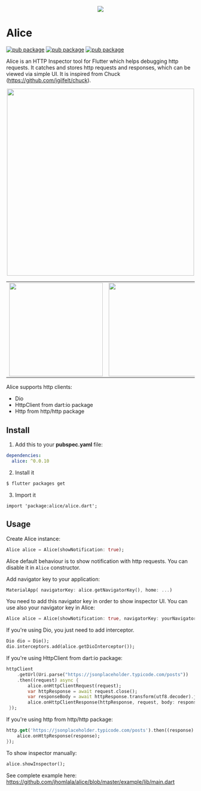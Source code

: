 <p align="center">
<img src="https://raw.githubusercontent.com/jhomlala/alice/master/media/logo.png">
</p>


# Alice
[![pub package](https://img.shields.io/pub/v/alice.svg)](https://pub.dartlang.org/packages/alice)
[![pub package](https://img.shields.io/github/license/jhomlala/alice.svg?style=flat)](https://github.com/jhomlala/alice)
[![pub package](https://img.shields.io/badge/platform-flutter-blue.svg)](https://github.com/jhomlala/alice)

Alice is an HTTP Inspector tool for Flutter which helps debugging http requests. It catches and stores http requests and responses, which can be viewed via simple UI. It is inspired from Chuck (https://github.com/jgilfelt/chuck).
<p align="center">
<img height="500" src="https://media.giphy.com/media/2aSpSGWDxmyEwKnvmM/giphy.gif">
</p>
<table>
  <tr>
    <td>
  <img width="250px" src="https://github.com/jhomlala/alice/blob/master/media/1.png">
    </td>
    <td>
       <img width="250px" src="https://github.com/jhomlala/alice/blob/master/media/2.png">
    </td>
    <td>
       <img width="250px" src="https://github.com/jhomlala/alice/blob/master/media/3.png">
    </td>
    <td>
       <img width="250px" src="https://github.com/jhomlala/alice/blob/master/media/4.png">
    </td>
     <td>
       <img width="250px" src="https://github.com/jhomlala/alice/blob/master/media/5.png">
    </td>
    <td>
       <img width="250px" src="https://github.com/jhomlala/alice/blob/master/media/6.png">
    </td>
  </tr>
  <tr>
</table>

Alice supports http clients:
* Dio
* HttpClient from dart:io package
* Http from http/http package 

## Install
1. Add this to your **pubspec.yaml** file:
```yaml
dependencies:
  alice: ^0.0.10
```
2. Install it
```bash
$ flutter packages get
```

3. Import it
```dash
import 'package:alice/alice.dart';
```

## Usage
Create Alice instance:
```dart
Alice alice = Alice(showNotification: true);
```
Alice default behaviour is to show notification with http requests. You can disable it in `Alice` constructor.

Add navigator key to your application:
```dart
MaterialApp( navigatorKey: alice.getNavigatorKey(), home: ...)
```
You need to add this navigator key in order to show inspector UI.
You can use also your navigator key in Alice:
```dart
Alice alice = Alice(showNotification: true, navigatorKey: yourNavigatorKeyHere);
```


If you're using Dio, you just need to add interceptor.
```dart
Dio dio = Dio();
dio.interceptors.add(alice.getDioInterceptor());
```

If you're using HttpClient from dart:io package:
```dart
httpClient
	.getUrl(Uri.parse("https://jsonplaceholder.typicode.com/posts"))
	.then((request) async {
		alice.onHttpClientRequest(request);
		var httpResponse = await request.close();
		var responseBody = await httpResponse.transform(utf8.decoder).join();
		alice.onHttpClientResponse(httpResponse, request, body: responseBody);
 });
```

If you're using http from http/http package:
```dart
http.get('https://jsonplaceholder.typicode.com/posts').then((response) {
    alice.onHttpResponse(response);
});
```

To show inspector manually:
```dart
alice.showInspector();
```

See complete example here: https://github.com/jhomlala/alice/blob/master/example/lib/main.dart

